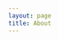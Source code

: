 ```yaml
---
layout: page
title: About
---
```




<!-- Google tag (gtag.js) -->
<script async src="https://www.googletagmanager.com/gtag/js?id=G-4X040HH693"></script>
<script>
  window.dataLayer = window.dataLayer || [];
  function gtag(){dataLayer.push(arguments);}
  gtag('js', new Date());

  gtag('config', 'G-4X040HH693');
</script>
